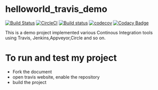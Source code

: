 # helloworld_travis_demo

 [![Build Status](https://travis-ci.org/rutujar/helloworld_travis_demo.svg?branch=master)](https://travis-ci.org/rutujar/helloworld_travis_demo)   [![CircleCI](https://circleci.com/gh/rutujar/helloworld_travis_demo.svg?style=svg)](https://circleci.com/gh/rutujar/helloworld_travis_demo)  [![Build status](https://ci.appveyor.com/api/projects/status/2wp50shl25yfw19q?svg=true)](https://ci.appveyor.com/project/rutujar/helloworld-travis-demo)  [![codecov](https://codecov.io/gh/rutujar/helloworld_travis_demo/branch/master/graph/badge.svg)](https://codecov.io/gh/rutujar/helloworld_travis_demo) [![Codacy Badge](https://api.codacy.com/project/badge/Grade/0c0be9dca0474d9ea18d6e65c70c0514)](https://app.codacy.com/app/rutujar/helloworld_travis_demo?utm_source=github.com&utm_medium=referral&utm_content=rutujar/helloworld_travis_demo&utm_campaign=Badge_Grade_Dashboard)


 
 
 
 
 
 
 
 
 


This is a demo project implemented various Continous Integration tools using Travis, Jenkins,Appveyor,Circle and so on.

# To run and test my project
*  Fork the document 
*  open travis website, enable the repository
*  build the project



